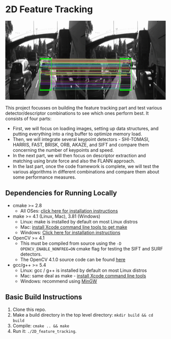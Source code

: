# 2D Feature Tracking

<img src="results/outputX-matches.gif" height="248" />

This project focusses on building the feature tracking part and test various detector/descriptor combinations to see which ones perform best. It consists of four parts:

* First, we will focus on loading images, setting up data structures, and putting everything into a ring buffer to optimize memory load.
* Then, we will integrate several keypoint detectors - SHI-TOMASI, HARRIS, FAST, BRISK, ORB, AKAZE, and SIFT and compare them concerning the number of keypoints and speed.
* In the next part, we will then focus on descriptor extraction and matching using brute force and also the FLANN approach.
* In the last part, once the code framework is complete, we will test the various algorithms in different combinations and compare them about some performance measures.


## Dependencies for Running Locally
* cmake >= 2.8
  * All OSes: [click here for installation instructions](https://cmake.org/install/)
* make >= 4.1 (Linux, Mac), 3.81 (Windows)
  * Linux: make is installed by default on most Linux distros
  * Mac: [install Xcode command line tools to get make](https://developer.apple.com/xcode/features/)
  * Windows: [Click here for installation instructions](http://gnuwin32.sourceforge.net/packages/make.htm)
* OpenCV >= 4.1
  * This must be compiled from source using the `-D OPENCV_ENABLE_NONFREE=ON` cmake flag for testing the SIFT and SURF detectors.
  * The OpenCV 4.1.0 source code can be found [here](https://github.com/opencv/opencv/tree/4.1.0)
* gcc/g++ >= 5.4
  * Linux: gcc / g++ is installed by default on most Linux distros
  * Mac: same deal as make - [install Xcode command line tools](https://developer.apple.com/xcode/features/)
  * Windows: recommend using [MinGW](http://www.mingw.org/)

## Basic Build Instructions

1. Clone this repo.
2. Make a build directory in the top level directory: `mkdir build && cd build`
3. Compile: `cmake .. && make`
4. Run it: `./2D_feature_tracking`.
